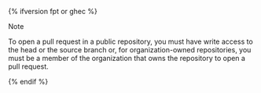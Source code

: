 {% ifversion fpt or ghec %}

> [!NOTE]
> To open a pull request in a public repository, you must have write access to the head or the source branch or, for organization-owned repositories, you must be a member of the organization that owns the repository to open a pull request.

{% endif %}
